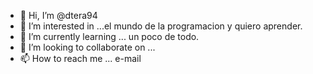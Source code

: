 - 👋 Hi, I’m @dtera94
- 👀 I’m interested in ...el mundo de la programacion y quiero aprender.
- 🌱 I’m currently learning ... un poco de todo.
- 💞️ I’m looking to collaborate on ...
- 📫 How to reach me ... e-mail

<!---
dtera94/dtera94 is a ✨ special ✨ repository because its `README.md` (this file) appears on your GitHub profile.
You can click the Preview link to take a look at your changes.
--->
